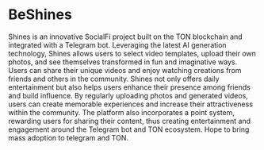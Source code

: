 # BeShines

Shines is an innovative SocialFi project built on the TON blockchain and integrated with a Telegram bot. Leveraging the latest AI generation technology, Shines allows users to select video templates, upload their own photos, and see themselves transformed in fun and imaginative ways. Users can share their unique videos and enjoy watching creations from friends and others in the community. Shines not only offers daily entertainment but also helps users enhance their presence among friends and build influence. By regularly uploading photos and generated videos, users can create memorable experiences and increase their attractiveness within the community. The platform also incorporates a point system, rewarding users for sharing their content, thus creating entertainment and engagement around the Telegram bot and TON ecosystem. Hope to bring mass adoption to telegram and TON.